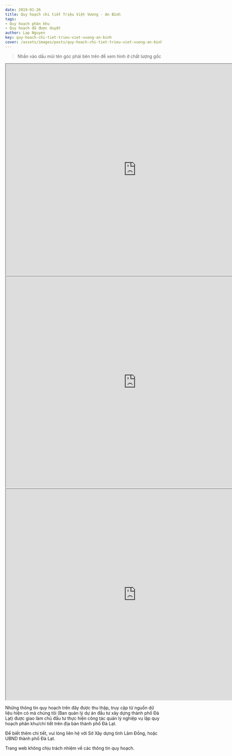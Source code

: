 ```yaml
---
date: 2019-01-26
title: Quy hoạch chi tiết Triệu Việt Vương - An Bình
tags:
- Quy hoạch phân khu
- Quy hoạch đã được duyệt
author: Lap Nguyen
key: quy-hoach-chi-tiet-trieu-viet-vuong-an-binh
cover: /assets/images/posts/quy-hoach-chi-tiet-trieu-viet-vuong-an-binh.png
---
```


> Nhấn vào dấu mũi tên góc phải bên trên để xem hình ở chất lượng gốc

<iframe src="https://drive.google.com/file/d/1d2Tq2pqbAyoCNC4yBJadY5lWQhdKpnzx/preview" width="840" height="680"></iframe>
<!--more-->
<iframe src="https://drive.google.com/file/d/11uU3oTZmq0gvl-6CTZUXrzR-3foyEab5/preview" width="840" height="680"></iframe>
<iframe src="https://drive.google.com/file/d/1ge7HfeGfON9biRq9A-6zTmaPpBlx40Vb/preview" width="840" height="680"></iframe>

Những thông tin quy hoạch trên đây được thu thập, truy cập từ nguồn dữ liệu hiện có mà chúng tôi 
(Ban quản lý dự án đầu tư xây dựng thành phố Đà Lạt) được giao làm chủ đầu tư thực hiện công tác quản lý nghiệp vụ 
lập quy hoạch phân khu/chi tiết trên địa bàn thành phố Đà Lạt.

Để biết thêm chi tiết, vui lòng liên hệ với Sở Xây dựng tỉnh Lâm Đồng, hoặc UBND thành phố Đà Lạt.

Trang web không chịu trách nhiệm về các thông tin quy hoạch.